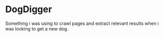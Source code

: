 # DogDigger

Something i was using to crawl pages and extract relevant results when i was looking to get a new dog.

